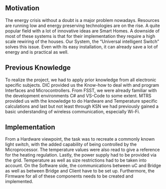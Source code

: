 

## Motivation      
The energy crisis without a doubt is a major problem nowadays. Resources are running low and energy preserving technologies are on the rise. A quite popular field with a lot of innovative ideas are Smart Homes. A downside of most of these systems is that for their implementation they require a high scale rewiring of the houses. Our System, the “Universal intelligent Switch” solves this issue. Even with its easy installation, it can already save a lot of energy and is practical as well.   
## Previous Knowledge      
To realize the project, we had to apply prior knowledge from all electronic specific subjects. DIC provided us the Know-how to deal with and program Interfaces and Microcontrollers. From FSST, we were already familiar with the development environments C# and VS-Code to some extent. MTRS provided us with the knowledge to do Hardware and Temperature specific calculations and last but not least through KSN we had previously gained a basic understanding of wireless communication, especially Wi-Fi.   
## Implementation      
From a Hardware viewpoint, the task was to recreate a commonly known light switch, with the added capability of being controlled by the Microprocessor. The temperature values were also read to give a reference for the heating regulation. Lastly, the power supply had to be provided via the grid. Temperature as well as size restrictions had to be taken into account.      On the Software side, the communications between uC and Bridge as well as between Bridge and Client have to be set up. Furthermore, the Firmware for all of these components needs to be created and implemented. 
